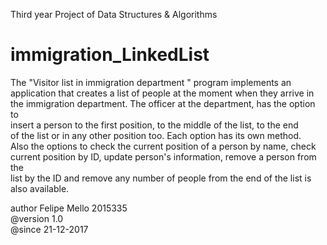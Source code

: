 Third year Project of Data Structures & Algorithms
# immigration_LinkedList
The "Visitor list in immigration department " program implements an  
application that creates a list of people at the moment when they arrive in
the immigration department. The officer at the department, has the option to  
insert a person to the first position, to the middle of the list, to the end  
of the list or in any other position too. Each option has its own method.  
Also the options to check the current position of a person by name, check  
current position by ID, update person's information, remove a person from the  
list by the ID and remove any number of people from the end of the list is  also available. 

author Felipe Mello 2015335  
@version 1.0  
@since 21-12-2017
